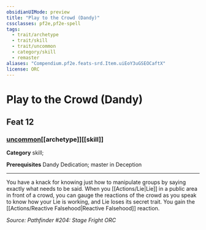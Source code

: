```yaml
---
obsidianUIMode: preview
title: "Play to the Crowd (Dandy)"
cssclasses: pf2e,pf2e-spell
tags:
  - trait/archetype
  - trait/skill
  - trait/uncommon
  - category/skill
  - remaster
aliases: "Compendium.pf2e.feats-srd.Item.uiEoY3uGSEOCaftX"
license: ORC
---
```

# Play to the Crowd (Dandy)
## Feat 12
### [uncommon](uncommon "Uncommon Rarity Trait")[[archetype]][[skill]]

**Category** skill; 



**Prerequisites** Dandy Dedication; master in Deception
* * *
You have a knack for knowing just how to manipulate groups by saying exactly what needs to be said. When you [[Actions/Lie|Lie]] in a public area in front of a crowd, you can gauge the reactions of the crowd as you speak to know how your Lie is working, and Lie loses its secret trait. You gain the [[Actions/Reactive Falsehood|Reactive Falsehood]] reaction.

*Source: Pathfinder #204: Stage Fright*
*ORC*